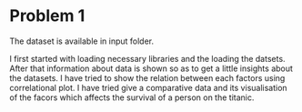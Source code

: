 # Problem 1

The dataset is available in input folder.

I first started with loading necessary libraries and the loading the datsets.
After that  information about data is shown so as to get a little insights about the datasets.
I have tried to show the relation between each factors using correlational plot.
I have tried  give a comparative data and its visualisation of the facors which affects
the survival of a person on the titanic.